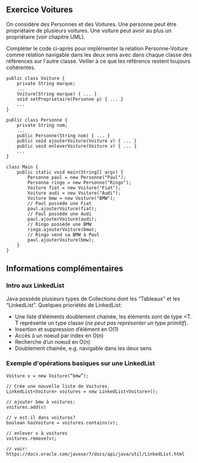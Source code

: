 ## Exercice Voitures

On considère des Personnes et des Voitures. Une personne peut être propriétaire de plusieurs voitures. Une voiture peut avoir au plus un propriétaire (voir chapitre UML).

Compléter le code ci-après pour implémenter la relation Personne-Voiture comme relation navigable dans les deux sens avec dans chaque classe des références sur l'autre classe. Veiller à ce que les référence restent toujours cohérentes.

    public class Voiture {
        private String marque;
        ...
        Voiture(String marque) { ... }
        void setProprietaire(Personne p) { ... }
        ...
    }

    public class Personne {
        private String nom;
        ...
        public Personne(String nom) { ... }
        public void ajouterVoiture(Voiture v) { ... }
        public void enleverVoiture(Voiture v) { ... }
        ...
    }

    class Main {
        public static void main(String[] args) {
            Personne paul = new Personne("Paul");
            Personne ringo = new Personne("Ringo");
            Voiture fiat = new Voiture("Fiat");
            Voiture audi = new Voiture("Audi");
            Voiture bmw = new Voiture("BMW");
            // Paul possède une Fiat
            paul.ajouterVoiture(fiat);
            // Paul possède une Audi
            paul.ajouterVoiture(audi);
            // Ringo possède une BMW
            ringo.ajouterVoiture(bmw);
            // Ringo vend sa BMW à Paul
            paul.ajouterVoiture(bmw);
        }
    }
    
## Informations complémentaires

### Intro aux LinkedList<T>

Java possède plusieurs types de Collections dont les “Tableaux” et les “LinkedList<T>”. Quelques prioriétés de LinkedList<T>:
- Une liste d’éléments doublement chainée, les éléments sont de type <T. T représente un type classe (*ne peut pas représenter un type primitif*). 
- Insertion et suppression d’élément en O(1)
- Accès à un noeud par index en O(n) 
- Recherche d’un noeud en O(n)
- Doublement chainée, e.g. navigable dans les deux sens
                                                                         
### Exemple d'opérations basiques sur une LinkedList<T>

    Voiture v = new Voiture(“bmw”);
    
    // Crée une nouvelle liste de Voitures. 
    LinkedList<Voiture> voitures = new LinkedList<Voiture>();
    
    // ajouter bmw à voitures: 
    voitures.add(v)
    
    // v est-il dans voitures?
    boolean hasVoiture = voitures.contains(v);
    
    // enlever v à voitures
    voitures.remove(v);
    
    // voir: https://docs.oracle.com/javase/7/docs/api/java/util/LinkedList.html 
 



